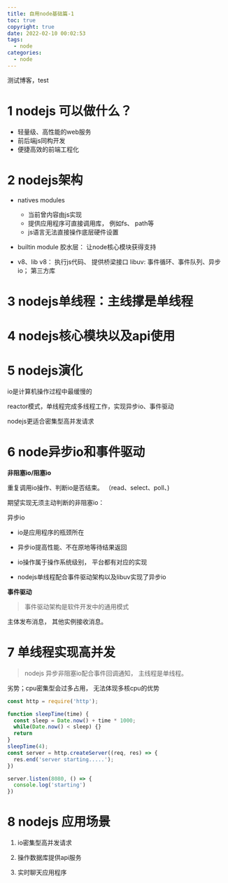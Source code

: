 ```yaml
---
title: 自用node基础篇-1
toc: true
copyright: true
date: 2022-02-10 00:02:53
tags:
  - node
categories:
  - node
---
```


测试博客，test

<!-- more -->

# 1 nodejs 可以做什么？

* 轻量级、高性能的web服务
* 前后端js同构开发
* 便捷高效的前端工程化

# 2 nodejs架构

  * natives modules
    - 当前曾内容由js实现
    - 提供应用程序可直接调用库， 例如fs、 path等
    - js语言无法直接操作底层硬件设置
  
  * builtin module 胶水层： 让node核心模块获得支持

  * v8、lib
     v8： 执行js代码、 提供桥梁接口
     libuv: 事件循环、事件队列、异步io；
     第三方库

# 3 nodejs单线程：主线撑是单线程

# 4 nodejs核心模块以及api使用


# 5 nodejs演化

io是计算机操作过程中最缓慢的

reactor模式，单线程完成多线程工作，实现异步io、事件驱动

nodejs更适合密集型高并发请求

# 6 node异步io和事件驱动

  **非阻塞io/阻塞io**

  重复调用io操作、判断io是否结束。 （read、select、poll、)

  期望实现无须主动判断的非阻塞io：

  异步io

  * io是应用程序的瓶颈所在
  * 异步io提高性能、不在原地等待结果返回

  * io操作属于操作系统级别， 平台都有对应的实现

  * nodejs单线程配合事件驱动架构以及libuv实现了异步io

  **事件驱动**
  > 事件驱动架构是软件开发中的通用模式

  主体发布消息， 其他实例接收消息。


# 7 单线程实现高并发
> nodejs 异步非阻塞io配合事件回调通知， 主线程是单线程。

劣势；cpu密集型会过多占用， 无法体现多核cpu的优势

```js
const http = require('http');

function sleepTime(time) {
  const sleep = Date.now() + time * 1000;
  while(Date.now() < sleep) {}
  return
}
sleepTime(4);
const server = http.createServer((req, res) => {
  res.end('server starting.....');
})

server.listen(8080, () => {
  console.log('starting')
})
```

# 8 nodejs 应用场景

1. io密集型高并发请求

2. 操作数据库提供api服务

3. 实时聊天应用程序



